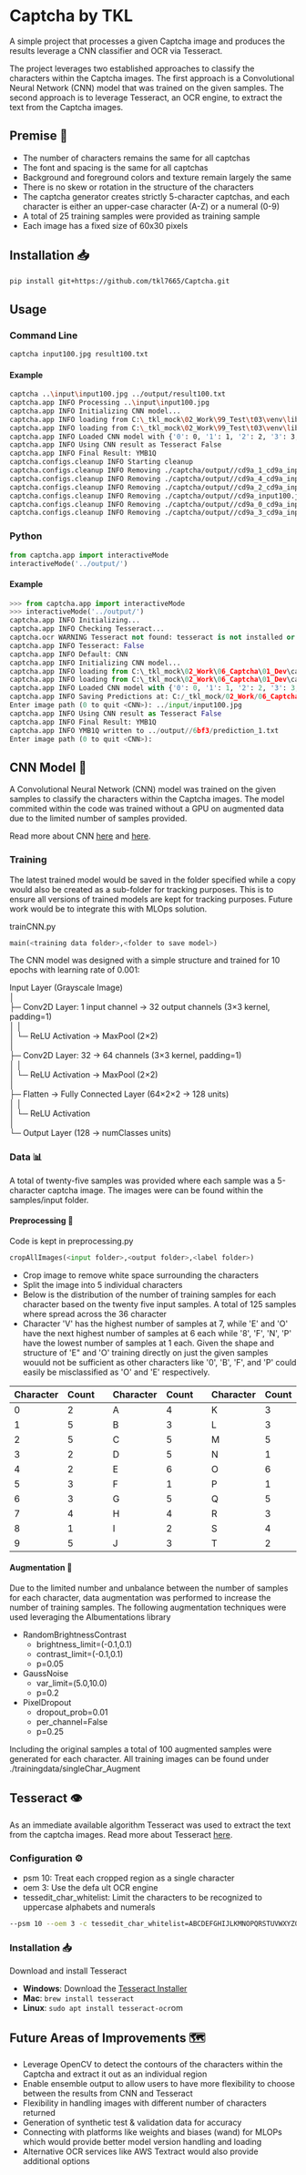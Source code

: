 # Captcha by TKL

A simple project that processes a given Captcha image and produces the results leverage a CNN classifier and OCR via Tesseract.

The project leverages two established approaches to classify the characters within the Captcha images. The first approach is a Convolutional Neural Network (CNN) model that was trained on the given samples. The second approach is to leverage Tesseract, an OCR engine, to extract the text from the Captcha images.

## Premise 🌟
- The number of characters remains the same for all captchas
- The font and spacing is the same for all captchas
- Background and foreground colors and texture remain largely the same
- There is no skew or rotation in the structure of the characters
- The captcha generator creates strictly 5-character captchas, and each character is either an upper-case character (A-Z) or a numeral (0-9)
- A total of 25 training samples were provided as training sample
- Each image has a fixed size of 60x30 pixels

## Installation 📥

```bash
pip install git+https://github.com/tkl7665/Captcha.git
```

## Usage

### Command Line
```bash
captcha input100.jpg result100.txt
```
#### Example
```bash
captcha ..\input\input100.jpg ../output/result100.txt
captcha.app INFO Processing ..\input\input100.jpg
captcha.app INFO Initializing CNN model...
captcha.app INFO loading from C:\_tkl_mock\02_Work\99_Test\t03\venv\lib\site-packages\captcha\models\classIndex.json
captcha.app INFO loading from C:\_tkl_mock\02_Work\99_Test\t03\venv\lib\site-packages\captcha\models\cnnModel.pth
captcha.app INFO Loaded CNN model with {'0': 0, '1': 1, '2': 2, '3': 3, '4': 4, '5': 5, '6': 6, '7': 7, '8': 8, '9': 9, 'A': 10, 'B': 11, 'C': 12, 'D': 13, 'E': 14, 'F': 15, 'G': 16, 'H': 17, 'I': 18, 'J': 19, 'K': 20, 'L': 21, 'M': 22, 'N': 23, 'O': 24, 'P': 25, 'Q': 26, 'R': 27, 'S': 28, 'T': 29, 'U': 30, 'V': 31, 'W': 32, 'X': 33, 'Y': 34, 'Z': 35}
captcha.app INFO Using CNN result as Tesseract False
captcha.app INFO Final Result: YMB1Q
captcha.configs.cleanup INFO Starting cleanup
captcha.configs.cleanup INFO Removing ./captcha/output//cd9a_1_cd9a_input100.jpg
captcha.configs.cleanup INFO Removing ./captcha/output//cd9a_4_cd9a_input100.jpg
captcha.configs.cleanup INFO Removing ./captcha/output//cd9a_2_cd9a_input100.jpg
captcha.configs.cleanup INFO Removing ./captcha/output//cd9a_input100.jpg
captcha.configs.cleanup INFO Removing ./captcha/output//cd9a_0_cd9a_input100.jpg
captcha.configs.cleanup INFO Removing ./captcha/output//cd9a_3_cd9a_input100.jpg
```

### Python
```python
from captcha.app import interactiveMode
interactiveMode('../output/')
```

#### Example
```python
>>> from captcha.app import interactiveMode
>>> interactiveMode('../output/')
captcha.app INFO Initializing...
captcha.app INFO Checking Tesseract...
captcha.ocr WARNING Tesseract not found: tesseract is not installed or it is not in your PATH. See README file for more information.
captcha.app INFO Tesseract: False
captcha.app INFO Default: CNN
captcha.app INFO Initializing CNN model...
captcha.app INFO loading from C:\_tkl_mock\02_Work\06_Captcha\01_Dev\captcha\models\classIndex.json
captcha.app INFO loading from C:\_tkl_mock\02_Work\06_Captcha\01_Dev\captcha\models\cnnModel.pth
captcha.app INFO Loaded CNN model with {'0': 0, '1': 1, '2': 2, '3': 3, '4': 4, '5': 5, '6': 6, '7': 7, '8': 8, '9': 9, 'A': 10, 'B': 11, 'C': 12, 'D': 13, 'E': 14, 'F': 15, 'G': 16, 'H': 17, 'I': 18, 'J': 19, 'K': 20, 'L': 21, 'M': 22, 'N': 23, 'O': 24, 'P': 25, 'Q': 26, 'R': 27, 'S': 28, 'T': 29, 'U': 30, 'V': 31, 'W': 32, 'X': 33, 'Y': 34, 'Z': 35}
captcha.app INFO Saving Predictions at: C:/_tkl_mock/02_Work/06_Captcha/output/6bf3
Enter image path (0 to quit <CNN>): ../input/input100.jpg
captcha.app INFO Using CNN result as Tesseract False
captcha.app INFO Final Result: YMB1Q
captcha.app INFO YMB1Q written to ../output//6bf3/prediction_1.txt
Enter image path (0 to quit <CNN>):
```

## CNN Model 🧠
A Convolutional Neural Network (CNN) model was trained on the given samples to classify the characters within the Captcha images. The model commited within the code was trained without a GPU on augmented data due to the limited number of samples provided.

Read more about CNN [here](https://en.wikipedia.org/wiki/Convolutional_neural_network) and [here](https://www.datacamp.com/tutorial/introduction-to-convolutional-neural-networks-cnns).

### Training
The latest trained model would be saved in the folder specified while a copy would also be created as a sub-folder for tracking purposes. This is to ensure all versions of trained models are kept for tracking purposes. Future work would be to integrate this with MLOps solution.

trainCNN.py
```python
main(<training data folder>,<folder to save model>)
```

The CNN model was designed with a simple structure and trained for 10 epochs with learning rate of 0.001:

Input Layer (Grayscale Image)  
│  
├─ Conv2D Layer: 1 input channel → 32 output channels (3×3 kernel, padding=1)  
│  │  
│  └─ ReLU Activation → MaxPool (2×2)  
│  
├─ Conv2D Layer: 32 → 64 channels (3×3 kernel, padding=1)  
│  │  
│  └─ ReLU Activation → MaxPool (2×2)  
│  
├─ Flatten → Fully Connected Layer (64×2×2 → 128 units)  
│  │  
│  └─ ReLU Activation  
│  
└─ Output Layer (128 → numClasses units)

### Data 📊
A total of twenty-five samples was provided where each sample was a 5-character captcha image. The images were can be found within the samples/input folder.

#### Preprocessing 🔧
Code is kept in preprocessing.py
```python
cropAllImages(<input folder>,<output folder>,<label folder>)
```
- Crop image to remove white space surrounding the characters
- Split the image into 5 individual characters
- Below is the distribution of the number of training samples for each character based on the twenty five input samples. A total of 125 samples where spread across the 36 character
- Character 'V' has the highest number of samples at 7, while 'E' and 'O' have the next highest number of samples at 6 each while '8', 'F', 'N', 'P' have the lowest number of samples at 1 each. Given the shape and structure of 'E" and 'O' training directly on just the given samples wouuld not be sufficient as other characters like '0', 'B', 'F', and 'P' could easily be misclassified as 'O' and 'E' respectively.

| Character | Count | | Character |Count  | |Character | Count | |Character | Count |
|-----------|-------|-|-----------|-------|-|----------|-------|-|----------|-------|
| 0         | 2     | | A         | 4     | | K        | 3     | | U        | 2     |
| 1         | 5     | | B         | 3     | | L        | 3     | | V        | 7     |
| 2         | 5     | | C         | 5     | | M        | 5     | | W        | 4     |
| 3         | 2     | | D         | 5     | | N        | 1     | | X        | 2     |
| 4         | 2     | | E         | 6     | | O        | 6     | | Y        | 2     |
| 5         | 3     | | F         | 1     | | P        | 1     | | Z        | 5     |
| 6         | 3     | | G         | 5     | | Q        | 5     |
| 7         | 4     | | H         | 4     | | R        | 3     |
| 8         | 1     | | I         | 2     | | S        | 4     |
| 9         | 5     | | J         | 3     | | T        | 2     |

#### Augmentation 🔄
Due to the limited number and unbalance between the number of samples for each character, data augmentation was performed to increase the number of training samples. The following augmentation techniques were used leveraging the Albumentations library

- RandomBrightnessContrast
    - brightness_limit=(-0.1,0.1)
    - contrast_limit=(-0.1,0.1)
    - p=0.05
- GaussNoise
    - var_limit=(5.0,10.0)
    - p=0.2
- PixelDropout
    - dropout_prob=0.01
    - per_channel=False
    - p=0.25

Including the original samples a total of 100 augmented samples were generated for each character.
All training images can be found under ./trainingdata/singleChar_Augment

## Tesseract 👁️
As an immediate available algorithm Tesseract was used to extract the text from the captcha images. Read more about Tesseract [here](https://github.com/tesseract-ocr/tesseract).

### Configuration ⚙️
- psm 10: Treat each cropped region as a single character
- oem 3: Use the defa ult OCR engine
- tessedit_char_whitelist: Limit the characters to be recognized to uppercase alphabets and numerals

```bash
--psm 10 --oem 3 -c tessedit_char_whitelist=ABCDEFGHIJLKMNOPQRSTUVWXYZ0123456789
```

### Installation 📥
Download and install Tesseract

- **Windows**: Download the [Tesseract Installer](https://github.com/UB-Mannheim/tesseract/wiki)
- **Mac**: `brew install tesseract`
- **Linux**: `sudo apt install tesseract-ocr`om

## Future Areas of Improvements 🗺️
- Leverage OpenCV to detect the contours of the characters within the Captcha and extract it out as an individual region
- Enable ensemble output to allow users to have more flexibility to choose between the results from CNN and Tesseract
- Flexibility in handling images with different number of characters returned
- Generation of synthetic test & validation data for accuracy
- Connecting with platforms like weights and biases (wand) for MLOPs which would provide better model version handling and loading
- Alternative OCR services like AWS Textract would also provide additional options
